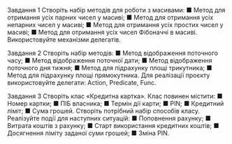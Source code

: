 Завдання 1
Створіть набір методів для роботи з масивами:
■ Метод для отримання усіх парних чисел у масиві;
■ Метод для отримання усіх непарних чисел у масиві;
■ Метод для отримання усіх простих чисел у масиві;
■ Метод для отримання усіх чисел Фібоначчі в масиві.
Використовуйте механізми делегатів.

Завдання 2
Створіть набір методів:
■ Метод відображення поточного часу;
■ Метод відображення поточної дати;
■ Метод відображення поточного дня тижня;
■ Метод для підрахунку площі трикутника;
■ Метод для підрахунку площі прямокутника.
Для реалізації проєкту використовуйте делегати: Action, Predicate, Func.

Завдання 3
Створіть клас «Кредитна картка». Клас повинен містити:
■ Номер картки;
■ ПІБ власника;
■ Термін дії карти;
■ PIN;
■ Кредитний ліміт;
■ Сума грошей.
Створіть потрібний набір способів класу. Реалізуйте
події для наступних ситуацій:
■ Поповнення рахунку;
■ Витрата коштів з рахунку;
■ Старт використання кредитних коштів;
■ Досягнення ліміту заданої суми грошей;
■ Зміна PIN.
